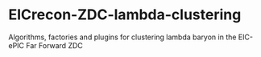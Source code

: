 # EICrecon-ZDC-lambda-clustering
Algorithms, factories and plugins for clustering lambda baryon in the EIC-ePIC Far Forward ZDC
